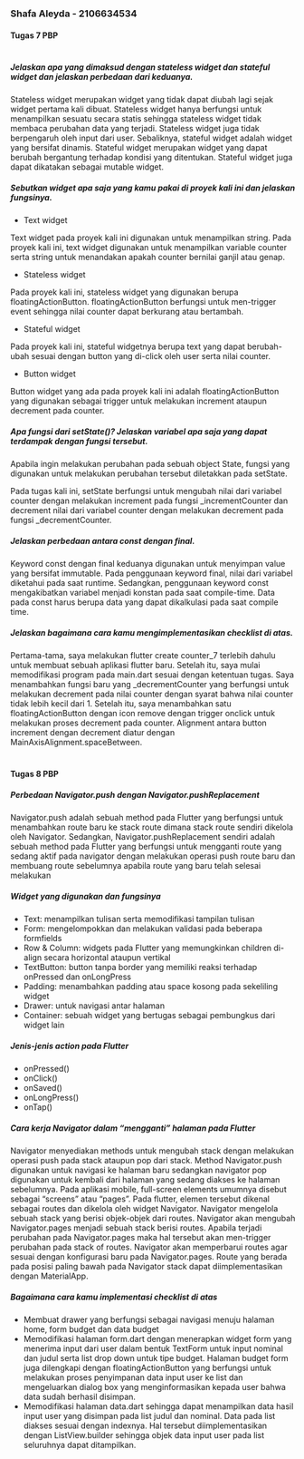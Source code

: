 ### Shafa Aleyda - 2106634534 
#### Tugas 7 PBP
#
##### Jelaskan apa yang dimaksud dengan stateless widget dan stateful widget dan jelaskan perbedaan dari keduanya.

Stateless widget merupakan widget yang tidak dapat diubah lagi sejak widget pertama kali dibuat. Stateless widget hanya berfungsi untuk menampilkan sesuatu secara statis sehingga stateless widget tidak membaca perubahan data yang terjadi. Stateless widget juga tidak berpengaruh oleh input dari user. Sebaliknya, stateful widget adalah widget yang bersifat dinamis. Stateful widget merupakan widget yang dapat berubah bergantung terhadap kondisi yang ditentukan. Stateful widget juga dapat dikatakan sebagai mutable widget. 

##### Sebutkan widget apa saja yang kamu pakai di proyek kali ini dan jelaskan fungsinya.
- Text widget 

Text widget pada proyek kali ini digunakan untuk menampilkan string. Pada proyek kali ini, text widget digunakan untuk menampilkan variable counter serta string untuk menandakan apakah counter bernilai ganjil atau genap. 
- Stateless widget

Pada proyek kali ini, stateless widget yang digunakan berupa floatingActionButton. floatingActionButton berfungsi untuk men-trigger event sehingga nilai counter dapat berkurang atau bertambah. 

- Stateful widget 

Pada proyek kali ini, stateful widgetnya berupa text yang dapat berubah-ubah sesuai dengan button yang di-click oleh user serta nilai counter. 

- Button widget 

Button widget yang ada pada proyek kali ini adalah floatingActionButton yang digunakan sebagai trigger untuk melakukan increment ataupun decrement pada counter. 

##### Apa fungsi dari setState()? Jelaskan variabel apa saja yang dapat terdampak dengan fungsi tersebut.

Apabila ingin melakukan perubahan pada sebuah object State, fungsi yang digunakan untuk melakukan perubahan tersebut diletakkan pada setState. 

Pada tugas kali ini, setState berfungsi untuk mengubah nilai dari variabel counter dengan melakukan increment pada fungsi _incrementCounter dan decrement nilai dari variabel counter dengan melakukan decrement pada fungsi _decrementCounter. 

##### Jelaskan perbedaan antara const dengan final.
Keyword const dengan final keduanya digunakan untuk menyimpan value yang bersifat immutable. Pada penggunaan keyword final, nilai dari variabel diketahui pada saat runtime. Sedangkan, penggunaan keyword const mengakibatkan variabel menjadi konstan pada saat compile-time. Data pada const harus berupa data yang dapat dikalkulasi pada saat compile time. 

##### Jelaskan bagaimana cara kamu mengimplementasikan checklist di atas.

Pertama-tama, saya melakukan flutter create counter_7 terlebih dahulu untuk membuat sebuah aplikasi flutter baru. Setelah itu, saya mulai memodifikasi program pada main.dart sesuai dengan ketentuan tugas. Saya menambahkan fungsi baru yang _decrementCounter yang berfungsi untuk melakukan decrement pada nilai counter dengan syarat bahwa nilai counter tidak lebih kecil dari 1. Setelah itu, saya menambahkan satu floatingActionButton dengan icon remove dengan trigger onclick untuk melakukan proses decrement pada counter. Alignment antara button increment dengan decrement diatur dengan MainAxisAlignment.spaceBetween. 

#
#### Tugas 8 PBP

##### Perbedaan Navigator.push dengan Navigator.pushReplacement

Navigator.push adalah sebuah method pada Flutter yang berfungsi untuk menambahkan route baru ke stack route dimana stack route sendiri dikelola oleh Navigator. Sedangkan, Navigator.pushReplacement sendiri adalah sebuah method pada Flutter yang berfungsi untuk mengganti route yang sedang aktif pada navigator dengan melakukan operasi push route baru dan membuang route sebelumnya apabila route yang baru telah selesai melakukan 

##### Widget yang digunakan dan fungsinya 

- Text: menampilkan tulisan serta memodifikasi tampilan tulisan 
- Form: mengelompokkan dan melakukan validasi pada beberapa formfields
- Row & Column: widgets pada Flutter yang memungkinkan children di-align secara horizontal ataupun vertikal 
- TextButton: button tanpa border yang memiliki reaksi terhadap onPressed dan onLongPress
- Padding: menambahkan padding atau space kosong pada sekeliling widget 
- Drawer: untuk navigasi antar halaman
- Container: sebuah widget yang bertugas sebagai pembungkus dari widget lain

##### Jenis-jenis action pada Flutter 
- onPressed()
- onClick()
- onSaved()
- onLongPress()
- onTap()

##### Cara kerja Navigator dalam “mengganti” halaman pada Flutter 

Navigator menyediakan methods untuk mengubah stack dengan melakukan operasi push pada stack ataupun pop dari stack. Method Navigator.push digunakan untuk navigasi ke halaman baru sedangkan navigator pop digunakan untuk kembali dari halaman yang sedang diakses ke halaman sebelumnya. Pada aplikasi mobile, full-screen elements umumnya disebut sebagai “screens” atau “pages”. Pada flutter, elemen tersebut dikenal sebagai routes dan dikelola oleh widget Navigator. Navigator mengelola sebuah stack yang berisi objek-objek dari routes. Navigator akan mengubah Navigator.pages menjadi sebuah stack berisi routes. Apabila terjadi perubahan pada Navigator.pages maka hal tersebut akan men-trigger perubahan pada stack of routes. Navigator akan memperbarui routes agar sesuai dengan konfigurasi baru pada Navigator.pages. Route yang berada pada posisi paling bawah pada Navigator stack dapat diimplementasikan dengan MaterialApp.

##### Bagaimana cara kamu implementasi checklist di atas

- Membuat drawer yang berfungsi sebagai navigasi menuju halaman home, form budget dan data budget 
- Memodifikasi halaman form.dart dengan menerapkan widget form yang menerima input dari user dalam bentuk TextForm untuk input nominal dan judul serta list drop down untuk tipe budget. Halaman budget form juga dilengkapi dengan floatingActionButton yang berfungsi untuk melakukan proses penyimpanan data input user ke list dan mengeluarkan dialog box yang menginformasikan kepada user bahwa data sudah berhasil disimpan. 
- Memodifikasi halaman data.dart sehingga dapat menampilkan data hasil input user yang disimpan pada list judul dan nominal. Data pada list diakses sesuai dengan indexnya. Hal tersebut diimplementasikan dengan ListView.builder sehingga objek data input user pada list seluruhnya dapat ditampilkan. 


